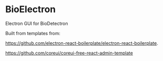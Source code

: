 # BioElectron
Electron GUI for BioDetectron

Built from templates from:

https://github.com/electron-react-boilerplate/electron-react-boilerplate.

https://github.com/coreui/coreui-free-react-admin-template
